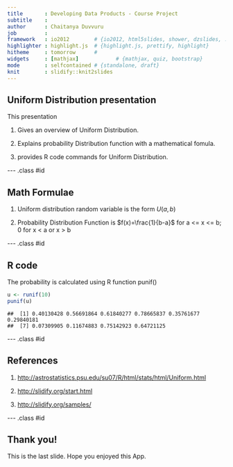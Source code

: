 ```yaml
---
title       : Developing Data Products - Course Project
subtitle    : 
author      : Chaitanya Duvvuru
job         : 
framework   : io2012        # {io2012, html5slides, shower, dzslides, ...}
highlighter : highlight.js  # {highlight.js, prettify, highlight}
hitheme     : tomorrow      # 
widgets     : [mathjax]            # {mathjax, quiz, bootstrap}
mode        : selfcontained # {standalone, draft}
knit        : slidify::knit2slides
---
```


## Uniform Distribution presentation


This presentation 

1. Gives an overview of Uniform Distribution.

2. Explains probability Distribution function with a mathematical fomula.

3. provides R code commands for Uniform Distribution.

--- .class #id 

## Math Formulae


1. Uniform distribution random variable is the form $U(a,b)$

2. Probability Distribution Function  is $f(x)=\frac{1}{b-a}$ for a <= x <= b;
                                                            0 for x < a or x > b

--- .class #id 

## R code


The probability is calculated using R function punif()


```r
u <- runif(10) 
punif(u)
```

```
##  [1] 0.40130428 0.56691864 0.61840277 0.78665837 0.35761677 0.29840181
##  [7] 0.07309905 0.11674883 0.75142923 0.64721125
```


--- .class #id 

## References


1. http://astrostatistics.psu.edu/su07/R/html/stats/html/Uniform.html

2. http://slidify.org/start.html

3. http://slidify.org/samples/

--- .class #id 

## Thank you!


 This is the last slide. Hope you enjoyed this App. 
